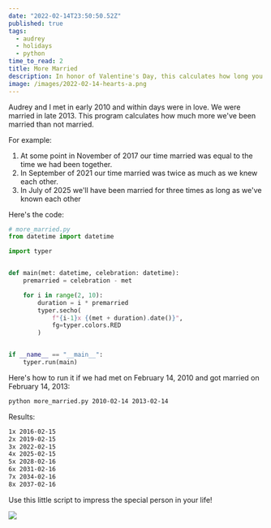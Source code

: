 ```yaml
---
date: "2022-02-14T23:50:50.52Z"
published: true
tags:
  - audrey
  - holidays
  - python
time_to_read: 2
title: More Married
description: In honor of Valentine's Day, this calculates how long you've been married (or other types of relationships) in relation to how long you've known each other
image: /images/2022-02-14-hearts-a.png
---
```


Audrey and I met in early 2010 and within days were in love. We were married in late 2013. This program calculates how much more we've been married than not married.

For example:

1. At some point in November of 2017 our time married was equal to the time we had been together.
2. In September of 2021 our time married was twice as much as we knew each other.
3. In July of 2025 we'll have been married for three times as long as we've known each other

Here's the code:

```python
# more_married.py
from datetime import datetime

import typer


def main(met: datetime, celebration: datetime):
    premarried = celebration - met

    for i in range(2, 10):
        duration = i * premarried
        typer.secho(
            f"{i-1}x {(met + duration).date()}",
            fg=typer.colors.RED
        )


if __name__ == "__main__":
    typer.run(main)
```

Here's how to run it if we had met on February 14, 2010 and got married on February 14, 2013:

```bash
python more_married.py 2010-02-14 2013-02-14
```

Results:

```bash
1x 2016-02-15
2x 2019-02-15
3x 2022-02-15
4x 2025-02-15
5x 2028-02-16
6x 2031-02-16
7x 2034-02-16
8x 2037-02-16
```

Use this little script to impress the special person in your life!

![](/images/2022-02-14-hearts-a.png)
